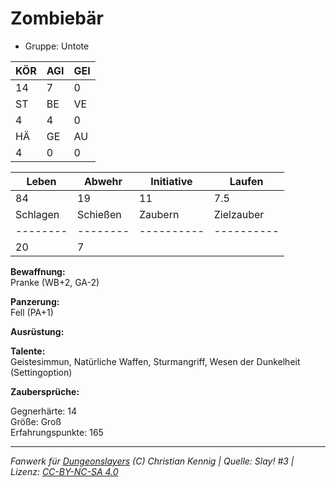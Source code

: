 # Zombiebär  
- Gruppe: Untote  

| KÖR | AGI | GEI |  
| --- | --- | --- |  
| 14  | 7   | 0   |
| ST  | BE  | VE  |  
| 4   | 4   | 0   |
| HÄ  | GE  | AU  |  
| 4   | 0   | 0   |


| Leben    | Abwehr   | Initiative | Laufen     |
| -------- | -------- | ---------- | ---------- |
| 84       | 19       | 11         | 7.5        |
| Schlagen | Schießen | Zaubern    | Zielzauber |
| -------- | -------- | ---------- | ---------- |
| 20       | 7        |            |            |

**Bewaffnung:**  
Pranke (WB+2, GA-2)

**Panzerung:**  
Fell (PA+1)

**Ausrüstung:**  


**Talente:**  
Geistesimmun, Natürliche Waffen, Sturmangriff, Wesen der Dunkelheit (Settingoption)

**Zaubersprüche:**  


Gegnerhärte: 14  
Größe: Groß  
Erfahrungspunkte: 165  



___
*Fanwerk für [Dungeonslayers](https://www.dungeonslayers.net/) (C) Christian Kennig | Quelle: Slay! #3 | Lizenz: [CC-BY-NC-SA 4.0](https://creativecommons.org/licenses/by-nc-sa/4.0/deed.de)*